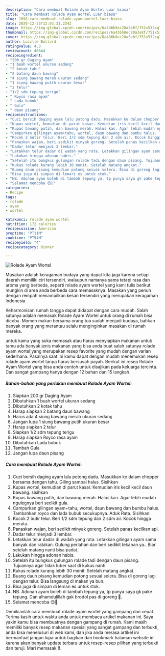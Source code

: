 ```yaml
---
description: "Cara membuat Rolade Ayam Wortel Luar biasa"
title: "Cara membuat Rolade Ayam Wortel Luar biasa"
slug: 1698-cara-membuat-rolade-ayam-wortel-luar-biasa
date: 2020-12-25T12:03:31.234Z
image: https://img-global.cpcdn.com/recipes/6a436b8ec20a3e8f/751x532cq70/rolade-ayam-wortel-foto-resep-utama.jpg
thumbnail: https://img-global.cpcdn.com/recipes/6a436b8ec20a3e8f/751x532cq70/rolade-ayam-wortel-foto-resep-utama.jpg
cover: https://img-global.cpcdn.com/recipes/6a436b8ec20a3e8f/751x532cq70/rolade-ayam-wortel-foto-resep-utama.jpg
author: Lucille Ballard
ratingvalue: 4.3
reviewcount: 46644
recipeingredient:
- "200 gr Daging Ayam"
- "1 buah wortel ukuran sedang"
- "2 kotak tahu"
- "2 batang daun bawang"
- "4 siung bawang merah ukuran sedang"
- "1 siung bawang putih ukuran besar"
- "2 telur"
- "1/2 sdm tepung terigu"
- " Royco rasa ayam"
- " Lada bubuk"
- " Gula"
- " daun pisang"
recipeinstructions:
- "Cuci bersih daging ayam lalu potong dadu. Masukkan ke dalam chopper bersama dengan tahu. Giling sampai halus. Sisihkan"
- "Kupas wortel, kemudian di parut kasar. Kemudian iris kecil kecil daun bawang. sisihkan"
- "Kupas bawang putih, dan bawang merah. Halus kan. Agar lebih mudah ngulegnya beri sedikit gula."
- "Campurkan gilingan ayam+tahu, wortel, daun bawang dan bumbu halus. Tambahkan royco dan lada bubuk secukupnya. Aduk Rata. Sisihkan"
- "Kocok 2 butir telur. Beri 1/2 sdm tepung dan 2 sdm air. Kocok hingga merata."
- "Panaskan wajan, beri sedikit minyak goreng. Setelah panas kecilkan api."
- "Dadar telur menjadi 3 lembar."
- "Letakkan telur dadar di wadah yang rata. Letakkan gilingan ayam sama banyak dan ratakan. Gulung perlahan dan beri sedikit tekanan ya.. Biar setelah matang nanti bisa padat."
- "Lakukan hingga adonan habis."
- "Setelah itu bungkus gulungan rolade tadi dengan daun pisang. Tujuannya agar tidak luber saat di kukus nanti."
- "Kukus rolade kurang lebih 30 menit. Setelah matang angkat."
- "Buang daun pisang kemudian potong sesuai selera. Bisa di goreng lagi dengan telur. Bisa langsung di makan ya bun."
- "Bisa juga di simpan di lemari es untuk stok."
- "NB. Adonan ayam boleh di tambah tepung ya, tp punya saya gk pake tepung. Dan alhamdulillah gak brodol pas di goreng 🤭."
- "Selamat mencoba 😊🤗"
categories:
- Recipe
tags:
- rolade
- ayam
- wortel

katakunci: rolade ayam wortel 
nutrition: 172 calories
recipecuisine: American
preptime: "PT11M"
cooktime: "PT54M"
recipeyield: "4"
recipecategory: Dinner

---
```



![Rolade Ayam Wortel](https://img-global.cpcdn.com/recipes/6a436b8ec20a3e8f/751x532cq70/rolade-ayam-wortel-foto-resep-utama.jpg)

Masakan adalah keragaman budaya yang dapat kita jaga karena setiap daerah memiliki ciri tersendiri, walaupun namanya sama tetapi rasa dan aroma yang berbeda, seperti rolade ayam wortel yang kami tulis berikut mungkin di area anda berbeda cara memasaknya. Masakan yang penuh dengan rempah menampilkan kesan tersendiri yang merupakan keragaman Indonesia

Keharmonisan rumah tangga dapat didapat dengan cara mudah. Salah satunya adalah memasak Rolade Ayam Wortel untuk orang di rumah bisa dicoba. Momen makan bersama orang tua sudah menjadi budaya, bahkan banyak orang yang merantau selalu menginginkan masakan di rumah mereka.



untuk kamu yang suka memasak atau harus menyiapkan makanan untuk tamu ada banyak jenis makanan yang bisa anda buat salah satunya rolade ayam wortel yang merupakan resep favorite yang mudah dengan varian sederhana. Pasalnya saat ini kamu dapat dengan mudah menemukan resep rolade ayam wortel tanpa harus bersusah payah.
Berikut ini resep Rolade Ayam Wortel yang bisa anda contoh untuk disajikan pada keluarga tercinta. Dan sangat gampang hanya dengan 12 bahan dan 15 langkah.


<!--inarticleads1-->

##### Bahan-bahan yang perlukan membuat Rolade Ayam Wortel:

1. Siapkan 200 gr Daging Ayam
1. Dibutuhkan 1 buah wortel ukuran sedang
1. Dibutuhkan 2 kotak tahu
1. Harap siapkan 2 batang daun bawang
1. Harus ada 4 siung bawang merah ukuran sedang
1. Jangan lupa 1 siung bawang putih ukuran besar
1. Harap siapkan 2 telur
1. Siapkan 1/2 sdm tepung terigu
1. Harap siapkan  Royco rasa ayam
1. Dibutuhkan  Lada bubuk
1. Tambah  Gula
1. Jangan lupa  daun pisang




<!--inarticleads2-->

##### Cara membuat  Rolade Ayam Wortel:

1. Cuci bersih daging ayam lalu potong dadu. Masukkan ke dalam chopper bersama dengan tahu. Giling sampai halus. Sisihkan
1. Kupas wortel, kemudian di parut kasar. Kemudian iris kecil kecil daun bawang. sisihkan
1. Kupas bawang putih, dan bawang merah. Halus kan. Agar lebih mudah ngulegnya beri sedikit gula.
1. Campurkan gilingan ayam+tahu, wortel, daun bawang dan bumbu halus. Tambahkan royco dan lada bubuk secukupnya. Aduk Rata. Sisihkan
1. Kocok 2 butir telur. Beri 1/2 sdm tepung dan 2 sdm air. Kocok hingga merata.
1. Panaskan wajan, beri sedikit minyak goreng. Setelah panas kecilkan api.
1. Dadar telur menjadi 3 lembar.
1. Letakkan telur dadar di wadah yang rata. Letakkan gilingan ayam sama banyak dan ratakan. Gulung perlahan dan beri sedikit tekanan ya.. Biar setelah matang nanti bisa padat.
1. Lakukan hingga adonan habis.
1. Setelah itu bungkus gulungan rolade tadi dengan daun pisang. Tujuannya agar tidak luber saat di kukus nanti.
1. Kukus rolade kurang lebih 30 menit. Setelah matang angkat.
1. Buang daun pisang kemudian potong sesuai selera. Bisa di goreng lagi dengan telur. Bisa langsung di makan ya bun.
1. Bisa juga di simpan di lemari es untuk stok.
1. NB. Adonan ayam boleh di tambah tepung ya, tp punya saya gk pake tepung. Dan alhamdulillah gak brodol pas di goreng 🤭.
1. Selamat mencoba 😊🤗




Demikianlah cara membuat rolade ayam wortel yang gampang dan cepat. Terima kasih untuk waktu anda untuk membaca artikel makanan ini. Saya yakin kamu bisa membuatnya dengan gampang di rumah. Kami masih memiliki banyak resep makanan spesial yang sangat gampang dan terbukti, anda bisa menelusuri di web kami, dan jika anda merasa artikel ini bermanfaat jangan lupa untuk bagikan dan bookmark halaman website ini karena akan banyak update terbaru untuk resep-resep pilihan yang terbukti dan teruji. Mari memasak !!. 
